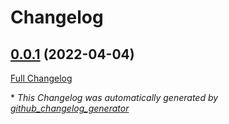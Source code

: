 # Changelog

## [0.0.1](https://github.com/T-Systems-MMS/helm-charts/tree/0.0.1) (2022-04-04)

[Full Changelog](https://github.com/T-Systems-MMS/helm-charts/compare/00eec13db4bbaa2240ad0c441bac19cdcc537a3a...0.0.1)



\* *This Changelog was automatically generated by [github_changelog_generator](https://github.com/github-changelog-generator/github-changelog-generator)*
